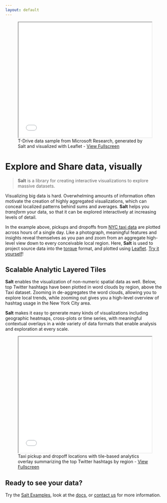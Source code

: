 ```yaml
---
layout: default
---
```


<figure>
	<iframe width="100%" height="365px" src="{{site.url}}{{site.baseurl}}demos/tdrive/"></iframe>
	<figcaption>T-Drive data sample from Microsoft Research, generated by Salt and visualized with Leaflet - <a href="{{site.url}}{{site.baseurl}}demos/tdrive/">View Fullscreen</a></figcaption>
</figure>

# Explore and Share data, visually

> **Salt** is a library for creating interactive visualizations to explore massive datasets.

Visualizing big data is hard. Overwhelming amounts of information often motivate the creation of highly aggregated visualizations, which can conceal localized patterns behind sums and averages. **Salt** helps you *transform* your data, so that it can be explored interactively at increasing levels of detail.

In the example above, pickups and dropoffs from [NYC taxi data](http://www.andresmh.com/nyctaxitrips/) are plotted across hours of a single day. Like a photograph, meaningful features and insights reveal themselves as you pan and zoom from an aggregate high-level view down to every conceivable local region. Here, **Salt** is used to project source data into the [torque](https://github.com/CartoDB/torque) format, and plotted using [Leaflet](https://github.com/Leaflet/Leaflet). [Try it yourself](https://github.com/unchartedsoftware/salt-examples/tree/master/torque-example)!

## Scalable Analytic Layered Tiles

**Salt** enables the visualization of non-numeric spatial data as well. Below, top Twitter hashtags have been plotted in word clouds by region, above the Taxi dataset. Zooming in de-aggregates the word clouds, allowing you to explore local trends, while zooming out gives you a high-level overview of hashtag usage in the New York City area.

**Salt** makes it easy to generate many kinds of visualizations including geographic heatmaps, cross-plots or time series, with meaningful contextual overlays in a wide variety of data formats that enable analysis and exploration at every scale.

<figure>
  <iframe width="100%" height="368px" src="{{site.url}}{{site.baseurl}}demos/taxi-twitter/"></iframe>
  <figcaption>Taxi pickup and dropoff locations with tile-based analytics overlay summarizing the top Twitter hashtags by region - <a href="{{site.url}}{{site.baseurl}}demos/taxi-twitter/">View Fullscreen</a></figcaption>
</figure>

## Ready to see your data?

Try the [Salt Examples](https://github.com/unchartedsoftware/salt), look at the [docs](/docs/scaladoc/#software.uncharted.salt.core.generation.TileGenerator), or [contact us](mailto:{{site.email}}) for more information.
